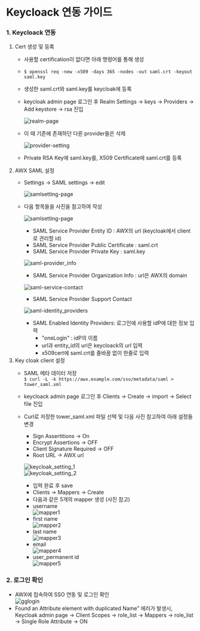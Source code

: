# Keycloack 연동 가이드

### 1. Keycloack 연동
1. Cert 생성 및 등록
	- 사용할 certification이 없다면 아래 명령어를 통해 생성
	- ```$ openssl req -new -x509 -days 365 -nodes -out saml.crt -keyout saml.key ```
	- 생성한 saml.crt와 saml.key를 keycloak에 등록
	- keycloak admin page 로그인 후 Realm Settings -> keys -> Providers -> Add keystore -> rsa 진입   
	  
	  ![realm-page](./img/myrealm.png)
	- 이 때 기존에 존재하던 다른 provider들은 삭제   
	   
	  ![provider-setting](./img/provider-setting.png)
	- Private RSA Key에 saml.key를, X509 Certificate에 saml.crt를 등록
2. AWX SAML 설정
	- Settings -> SAML settings -> edit   
   
	  ![samlsetting-page](./img/samlsettingpage.png)
	- 다음 항목들을 사진을 참고하여 작성   
	    
		 ![samlsetting-page](./img/saml_keysection.png)
		- SAML Service Provider Entity ID : AWX의 url (keycloak에서 client로 관리할 id)
		- SAML Service Provider Public Certificate : saml.crt
		- SAML Service Provider Private Key : saml.key   
		   
		![saml-provider_info](./img/saml_provider_info.png)
		- SAML Service Provider Organization Info : url은 AWX의 domain   
		   
		![saml-service-contact](./img/saml_service_contact.png)   
		   
		- SAML Service Provider Support Contact   
		   
		![saml-identity_providers](./img/saml_identity_providers.png)
		- SAML Enabled Identity Providers: 로그인에 사용할 idP에 대한 정보 입력
			- "oneLogin" : idP의 이름
			- url과 entity_id의 url은 keycloack의 url 입력
			- x509cert에 saml.crt를 줄바꿈 없이 한줄로 입력  
3. Key cloak client 설정   
	- SAML 메타 데이터 저장   
	``` $ curl -L -k https://awx.example.com/sso/metadata/saml > tower_saml.xml ```
    - keycloack admin page 로그인 후 Clients -> Create -> import -> Select file 진입
    - Curl로 저장한 tower_saml.xml 파일 선택 및 다음 사진 참고하여 아래 설정들 변경
    	- Sign Assertitions -> On
    	- Encrypt Assertions -> OFF
    	- Client Signature Required -> OFF
    	- Root URL -> AWX url   
		   
        ![keycloak_setting_1](./img/keycloak_setting_1.png)   
		![keycloak_setting_2](./img/keycloak_setting_2.png)   

        - 입력 완료 후 save
        - Clients -> Mappers -> Create
        - 다음과 같은 5개의 mapper 생성 (사진 참고)
		- username   
		![mapper1](./img/mapper_user_name.png)
		- first name   
		 ![mapper2](./img/mapper_first_name.png)
		- last name   
		 ![mapper3](./img/mapper_last_name.png)
		- email   
		 ![mapper4](./img/mapper_email.png)
		- user_permanent id   
		 ![mapper5](./img/mapper_user_permanent_id.png)
         
### 2. 로그인 확인   
- AWX에 접속하여 SSO 연동 및 로그인 확인    
![gglogin](./img/login.png)
- Found an Attribute element with duplicated Name” 에러가 발생시,   
Keycloak admin page -> Client Scopes -> role_list -> Mappers -> role_list -> Single Role Attribute -> ON

